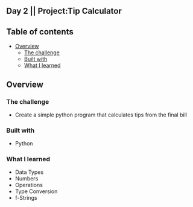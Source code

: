## Day 2 || Project:Tip Calculator
 
## Table of contents

- [Overview](#overview)
  - [The challenge](#the-challenge)
  - [Built with](#built-with)
  - [What I learned](#what-i-learned)

## Overview

### The challenge

- Create a simple python program that calculates tips from the final bill


### Built with

- Python

### What I learned
- Data Types
- Numbers
- Operations
- Type Conversion
- f-Strings